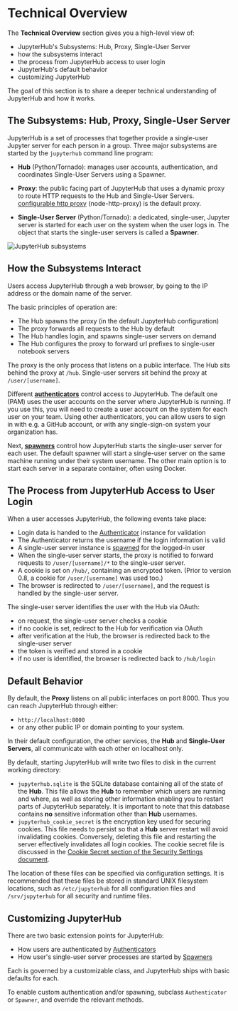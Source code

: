 # Technical Overview

The **Technical Overview** section gives you a high-level view of:

- JupyterHub's Subsystems: Hub, Proxy, Single-User Server
- how the subsystems interact
- the process from JupyterHub access to user login
- JupyterHub's default behavior
- customizing JupyterHub

The goal of this section is to share a deeper technical understanding of
JupyterHub and how it works.

## The Subsystems: Hub, Proxy, Single-User Server

JupyterHub is a set of processes that together provide a single-user Jupyter
server for each person in a group. Three major subsystems are started
by the `jupyterhub` command line program:

- **Hub** (Python/Tornado): manages user accounts, authentication, and
  coordinates Single-User Servers using a Spawner.

- **Proxy**: the public facing part of JupyterHub that uses a dynamic proxy
  to route HTTP requests to the Hub and Single-User Servers.
  [configurable http proxy](https://github.com/jupyterhub/configurable-http-proxy)
  (node-http-proxy) is the default proxy.

- **Single-User Server** (Python/Tornado): a dedicated,
  single-user, Jupyter server is started for each user on the system
  when the user logs in. The object that starts the single-user
  servers is called a **Spawner**.

![JupyterHub subsystems](../images/jhub-parts.png)

## How the Subsystems Interact

Users access JupyterHub through a web browser, by going to the IP address or
the domain name of the server.

The basic principles of operation are:

- The Hub spawns the proxy (in the default JupyterHub configuration)
- The proxy forwards all requests to the Hub by default
- The Hub handles login, and spawns single-user servers on demand
- The Hub configures the proxy to forward url prefixes to single-user notebook
  servers

The proxy is the only process that listens on a public interface. The Hub sits
behind the proxy at `/hub`. Single-user servers sit behind the proxy at
`/user/[username]`.

Different **[authenticators](./authenticators.md)** control access
to JupyterHub. The default one (PAM) uses the user accounts on the server where
JupyterHub is running. If you use this, you will need to create a user account
on the system for each user on your team. Using other authenticators, you can
allow users to sign in with e.g. a GitHub account, or with any single-sign-on
system your organization has.

Next, **[spawners](./spawners.md)** control how JupyterHub starts
the single-user server for each user. The default spawner will
start a single-user server on the same machine running under their system username.
The other main option is to start each server in a separate container, often
using Docker.

## The Process from JupyterHub Access to User Login

When a user accesses JupyterHub, the following events take place:

- Login data is handed to the [Authenticator](./authenticators.md) instance for
  validation
- The Authenticator returns the username if the login information is valid
- A single-user server instance is [spawned](./spawners.md) for the
  logged-in user
- When the single-user server starts, the proxy is notified to forward
  requests to `/user/[username]/*` to the single-user server.
- A cookie is set on `/hub/`, containing an encrypted token. (Prior to version
  0.8, a cookie for `/user/[username]` was used too.)
- The browser is redirected to `/user/[username]`, and the request is handled by
  the single-user server.

The single-user server identifies the user with the Hub via OAuth:

- on request, the single-user server checks a cookie
- if no cookie is set, redirect to the Hub for verification via OAuth
- after verification at the Hub, the browser is redirected back to the
  single-user server
- the token is verified and stored in a cookie
- if no user is identified, the browser is redirected back to `/hub/login`

## Default Behavior

By default, the **Proxy** listens on all public interfaces on port 8000.
Thus you can reach JupyterHub through either:

- `http://localhost:8000`
- or any other public IP or domain pointing to your system.

In their default configuration, the other services, the **Hub** and
**Single-User Servers**, all communicate with each other on localhost
only.

By default, starting JupyterHub will write two files to disk in the current
working directory:

- `jupyterhub.sqlite` is the SQLite database containing all of the state of the
  **Hub**. This file allows the **Hub** to remember which users are running and
  where, as well as storing other information enabling you to restart parts of
  JupyterHub separately. It is important to note that this database contains
  **no** sensitive information other than **Hub** usernames.
- `jupyterhub_cookie_secret` is the encryption key used for securing cookies.
  This file needs to persist so that a **Hub** server restart will avoid
  invalidating cookies. Conversely, deleting this file and restarting the server
  effectively invalidates all login cookies. The cookie secret file is discussed
  in the [Cookie Secret section of the Security Settings document](../getting-started/security-basics.md).

The location of these files can be specified via configuration settings. It is
recommended that these files be stored in standard UNIX filesystem locations,
such as `/etc/jupyterhub` for all configuration files and `/srv/jupyterhub` for
all security and runtime files.

## Customizing JupyterHub

There are two basic extension points for JupyterHub:

- How users are authenticated by [Authenticators](./authenticators.md)
- How user's single-user server processes are started by
  [Spawners](./spawners.md)

Each is governed by a customizable class, and JupyterHub ships with basic
defaults for each.

To enable custom authentication and/or spawning, subclass `Authenticator` or
`Spawner`, and override the relevant methods.
